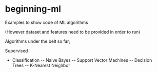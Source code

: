# beginning-ml

Examples to show code of ML algorithms 

(However dataset and features need to be provided in order to run)

Algorithms under the belt so far; 

Supervised 
- Classification 
-- Naive Bayes
-- Support Vector Machines
-- Decision Trees
-- K-Nearest Neighbor
